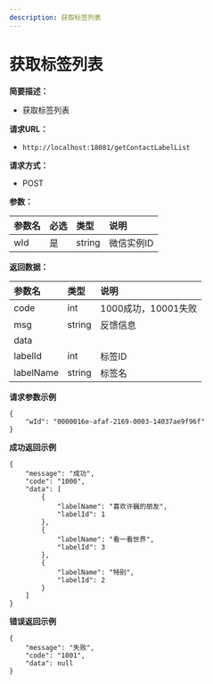 ```yaml
---
description: 获取标签列表
---
```


# 获取标签列表

**简要描述：**

* 获取标签列表

**请求URL：**

* `http://localhost:18081/getContactLabelList`

**请求方式：**

* POST

**参数：**

| 参数名 | 必选 | 类型 | 说明 |
| :--- | :--- | :--- | :--- |
| wId | 是 | string | 微信实例ID |

**返回数据：**

| 参数名 | 类型 | 说明 |
| :--- | :--- | :--- |
| code | int | 1000成功，10001失败 |
| msg | string | 反馈信息 |
| data |  |  |
| labelId | int | 标签ID |
| labelName | string | 标签名 |

**请求参数示例**

```text
{
    "wId": "0000016e-afaf-2169-0003-14037ae9f96f"
}
```

**成功返回示例**

```text
{
    "message": "成功",
    "code": "1000",
    "data": [
        {
            "labelName": "喜欢许巍的朋友",
            "labelId": 1
        },
        {
            "labelName": "看一看世界",
            "labelId": 3
        },
        {
            "labelName": "特别",
            "labelId": 2
        }
    ]
}
```

**错误返回示例**

```text
{
    "message": "失败",
    "code": "1001",
    "data": null
}
```

